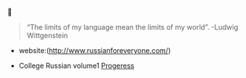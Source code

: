 :lollipop:
>“The limits of my language mean the limits of my world”.                      -Ludwig Wittgenstein

* website:(http://www.russianforeveryone.com/)

* College Russian volume1
[Progeress](https://github.com/AAAlimjan/stuff2019/issues/6)

